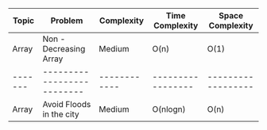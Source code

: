 | Topic |        Problem           | Complexity | Time Complexity | Space Complexity |
|-------|--------------------------|------------|-----------------|------------------|
| Array | Non - Decreasing Array   | Medium     | O(n)            | O(1)             |
|-------|--------------------------|------------|-----------------|------------------|
| Array | Avoid Floods in the city | Medium     | O(nlogn)        | O(n)             |
